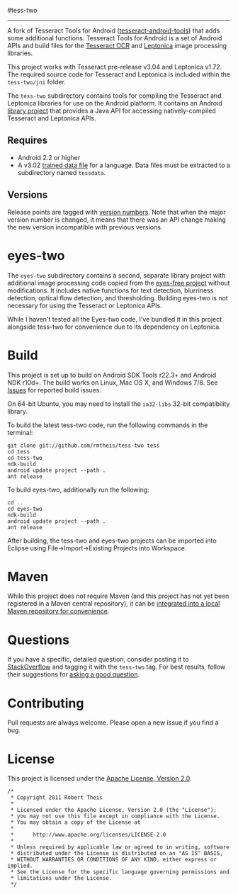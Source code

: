 #tess-two
* * *

A fork of Tesseract Tools for Android ([tesseract-android-tools](http://code.google.com/p/tesseract-android-tools/)) that adds some 
additional functions. Tesseract Tools for Android is a set of Android APIs and
build files for the [Tesseract OCR](https://code.google.com/p/tesseract-ocr/) and [Leptonica](http://www.leptonica.com/) image processing libraries.

This project works with Tesseract pre-release v3.04 and Leptonica v1.72. The required source code for Tesseract and
Leptonica is included within the `tess-two/jni` folder.

The `tess-two` subdirectory contains tools for compiling the Tesseract and Leptonica
libraries for use on the Android platform. It contains an Android
[library project](http://developer.android.com/tools/projects/projects-eclipse.html#ReferencingLibraryProject)
that provides a Java API for accessing natively-compiled Tesseract and Leptonica APIs.

## Requires

* Android 2.2 or higher
* A v3.02 [trained data file](https://code.google.com/p/tesseract-ocr/downloads/list) for a language. Data files must be extracted to a subdirectory named `tessdata`.

## Versions
Release points are tagged with [version numbers](http://semver.org). Note that when the major version number is changed, it means that there was an API change making the new version incompatible with previous versions.

eyes-two
========

The `eyes-two` subdirectory contains a second, separate library project with additional image 
processing code copied from the [eyes-free project](http://code.google.com/p/eyes-free/) without 
modifications. It includes native functions for text detection, blurriness detection, optical flow 
detection, and thresholding. Building eyes-two is not necessary for using the Tesseract or Leptonica APIs.

While I haven't tested all the Eyes-two code, I've bundled it in this project alongside tess-two for
convenience due to its dependency on Leptonica. 

Build
=====

This project is set up to build on Android SDK Tools r22.3+ and Android NDK r10d+. The build works on Linux, Mac OS X, and Windows 7/8. See [Issues](https://github.com/rmtheis/tess-two/issues) for reported build issues.

On 64-bit Ubuntu, you may need to install the `ia32-libs` 32-bit compatibility library.

To build the latest tess-two code, run the following commands in the terminal:

    git clone git://github.com/rmtheis/tess-two tess
    cd tess
    cd tess-two
    ndk-build
    android update project --path .
    ant release

To build eyes-two, additionally run the following:

    cd ..
    cd eyes-two
    ndk-build
    android update project --path .
    ant release

After building, the tess-two and eyes-two projects can be imported into Eclipse using 
File->Import->Existing Projects into Workspace.

Maven
=====

While this project does not require Maven (and this project has not yet been registered in a Maven central repository), it can be [integrated into a local Maven repository for convenience](http://www.jameselsey.co.uk/blogs/techblog/tesseract-ocr-on-android-is-easier-if-you-maven-ise-it-works-on-windows-too/).

Questions
=========
If you have a specific, detailed question, consider posting it to [StackOverflow](https://stackoverflow.com/) and tagging it with the `tess-two` tag. For best results, follow their suggestions for [asking a good question](http://stackoverflow.com/help/how-to-ask).

Contributing
============
Pull requests are always welcome. Please open a new issue if you find a bug.

License
=======

This project is licensed under the [Apache License, Version 2.0](http://www.apache.org/licenses/LICENSE-2.0.html).

    /*
     * Copyright 2011 Robert Theis
     *
     * Licensed under the Apache License, Version 2.0 (the "License");
     * you may not use this file except in compliance with the License.
     * You may obtain a copy of the License at
     *
     *      http://www.apache.org/licenses/LICENSE-2.0
     *
     * Unless required by applicable law or agreed to in writing, software
     * distributed under the License is distributed on an "AS IS" BASIS,
     * WITHOUT WARRANTIES OR CONDITIONS OF ANY KIND, either express or implied.
     * See the License for the specific language governing permissions and
     * limitations under the License.
     */
